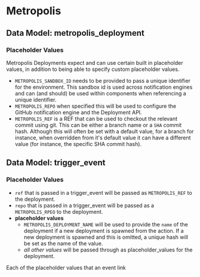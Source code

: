 # Metropolis
## Data Model: metropolis_deployment

### Placeholder Values

Metropolis Deployments expect and can use certain built in placeholder values, in addition to being able to specify custom placeholder values.

* `METROPOLIS_SANDBOX_ID` needs to be provided to pass a unique identifier for the environment.  This sandbox id is used across notification engines and can (and should) be used within components when referencing a unique identifier.
* `METROPOLIS_REPO` when specified this will be used to configure the GitHub notification engine and the Deployment API.
* `METROPOLIS_REF` is a REF that can be used to checkout the relevant commit using git.  This can be either a branch name or a `SHA` commit hash.  Although this will often be set with a default value, for a branch for instance, when overridden from it's default value it can have a different value (for instance, the specific SHA commit hash).


## Data Model: trigger_event

### Placeholder Values

* `ref` that is passed in a trigger_event will be passed as `METROPOLIS_REF` to the deployment.
* `repo` that is passed in a trigger_event will be passed as a `METROPOLIS_RPEO` to the deployment.
* **placeholder values**
  * `METROPOLIS_DEPLOYMENT_NAME` will be used to provide the `name` of the deployment if a new deployment is spawned from the action.  If a new deployment is spawned and this is omitted, a unique hash will be set as the name of the value.
  * _all other values_ will be passed through as placeholder_values for the deployment.

Each of the placeholder values that an event link
